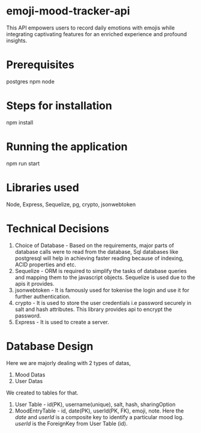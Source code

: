 # emoji-mood-tracker-api
This API empowers users to record daily emotions  with emojis while integrating captivating features for an enriched experience and profound  insights.

# Prerequisites
postgres
npm
node

# Steps for installation
npm install
# Running the application
npm run start

# Libraries used
Node, Express, Sequelize, pg, crypto, jsonwebtoken

# Technical Decisions
1. Choice of Database - Based on the requirements, major parts of database calls were to read from the database, Sql databases like postgresql will help in achieving faster reading because of indexing, ACID properties and etc.
2. Sequelize - ORM is required to simplify the tasks of database queries and mapping them to the javascript objects. Sequelize is used due to the apis it provides.
3. jsonwebtoken - It is famously used for tokenise the login and use it for further authentication.
4. crypto - It is used to store the user credentials i.e password securely in salt and hash attributes. This library provides api to encrypt the password.
5. Express - It is used to create a server.

# Database Design
Here we are majorly dealing with 2 types of datas,
1. Mood Datas
2. User Datas

We created to tables for that.
1. User Table - id(PK), username(unique), salt, hash, sharingOption
3. MoodEntryTable - id, date(PK), userId(PK, FK), emoji, note. Here the *date* and *userId* is a composite key to identify a particular mood log. *userId* is the ForeignKey from User Table (id).

